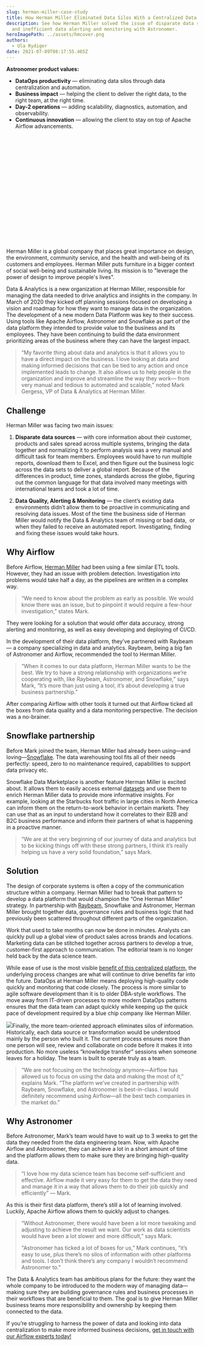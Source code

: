 ```yaml
---
slug: herman-miller-case-study
title: How Herman Miller Eliminated Data Silos With a Centralized Data Strategy
description: See how Herman Miller solved the issue of disparate data sources
  and inefficient data alerting and monitoring with Astronomer.
heroImagePath: ../assets/hmcover.png
authors:
  - Ula Rydiger
date: 2021-07-09T08:17:55.465Z
---
```

**Astronomer product values:**

* **DataOps productivity** — eliminating data silos through data centralization and automation.
* **Business impact** — helping the client to deliver the right data, to the right team, at the right time.
* **Day-2 operations** — adding scalability, diagnostics, automation, and observability.
* **Continuous innovation** — allowing the client to stay on top of Apache Airflow advancements.


<script src="https://fast.wistia.com/embed/medias/4o2f8gf1xm.jsonp" async></script><script src="https://fast.wistia.com/assets/external/E-v1.js" async></script><div class="wistia_responsive_padding" style="padding:56.25% 0 0 0;position:relative;"><div class="wistia_responsive_wrapper" style="height:100%;left:0;position:absolute;top:0;width:100%;"><div class="wistia_embed wistia_async_4o2f8gf1xm videoFoam=true" style="height:100%;position:relative;width:100%"><div class="wistia_swatch" style="height:100%;left:0;opacity:0;overflow:hidden;position:absolute;top:0;transition:opacity 200ms;width:100%;"><img src="https://fast.wistia.com/embed/medias/4o2f8gf1xm/swatch" style="filter:blur(5px);height:100%;object-fit:contain;width:100%;" alt="" aria-hidden="true" onload="this.parentNode.style.opacity=1;" /></div></div></div></div>

Herman Miller is a global company that places great importance on design, the environment, community service, and the health and well-being of its customers and employees. Herman Miller puts furniture in a bigger context of social well-being and sustainable living. Its mission is to "leverage the power of design to improve people's lives". 

Data & Analytics is a new organization at Herman Miller, responsible for managing the data needed to drive analytics and insights in the company. In March of 2020 they kicked off planning sessions focused on developing a vision and roadmap for how they want to manage data in the organization. The development of a new modern Data Platform was key to their success. Using tools like Apache Airflow, Astronomer and Snowflake as part of the data platform they intended to provide value to the business and its employees. They have been continuing to build the data environment prioritizing areas of the business where they can have the largest impact.



> “My favorite thing about data and analytics is that it allows you to have a direct impact on the business. I love looking at data and making informed decisions that can be tied to any action and once implemented leads to change. It also allows us to help people in the organization and improve and streamline the way they work— from very manual and tedious to automated and scalable,” noted Mark Gergess, VP of Data & Analytics at Herman Miller. 



## Challenge

Herman Miller was facing two main issues:



1. **Disparate data sources** — with core information about their customer, products and sales spread across multiple systems, bringing the data together and normalizing it to perform analysis was a very manual and difficult task for team members. Employees would have to run multiple reports, download them to Excel, and then figure out the business logic across the data sets to deliver a global report. Because of the differences in product, time zones, standards across the globe, figuring out the common language for that data involved many meetings with international teams and took a lot of time. 


2. **Data Quality, Alerting & Monitoring** — the client’s existing data environments didn’t allow them to be proactive in communicating and resolving data issues. Most of the time the business side of Herman Miller would notify the Data & Analytics team of missing or bad data,  or when they failed to receive an automated report. Investigating, finding and fixing these issues would take hours.



## Why Airflow

Before Airflow, [Herman Miller](https://www.hermanmiller.com/) had been using a few similar ETL tools. However, they had an issue with problem detection. Investigation into problems would take half a day, as the pipelines are written in a complex way.

> “We need to know about the problem as early as possible. We would know there was an issue, but to pinpoint it would require a few-hour investigation,” states Mark.

They were looking for a solution that would offer data accuracy, strong alerting and monitoring, as well as easy developing and deploying of CI/CD.

In the development of their data platform, they’ve partnered with Raybeam — a company specializing in data and analytics. Raybeam, being a big fan of Astronomer and Airflow, recommended the tool to Herman Miller.

> “When it comes to our data platform, Herman Miller wants to be the best. We try to have a strong relationship with organizations we’re cooperating with, like Raybeam, Astronomer, and Snowflake,” says Mark, “It’s more than just using a tool, it’s about developing a true business partnership.” 

After comparing Airflow with other tools it turned out that Airflow ticked all the boxes from data quality and a data monitoring perspective. The decision was a no-brainer.



## Snowflake partnership

Before Mark joined the team, Herman Miller had already been using—and loving—[Snowflake](https://www.snowflake.com/). The data warehousing tool fits all of their needs perfectly: speed, zero to no maintenance required, capabilities to support data privacy etc. 

Snowflake Data Marketplace is another feature Herman Miller is excited about. It allows them to easily access external [datasets](https://www.astronomer.io/blog/zapier) and use them to enrich Herman Miller data to provide more informative insights. For example, looking at the Starbucks foot traffic in large cities in North America can inform them on the return-to-work behavior in certain markets. They can use that as an input to understand how it correlates to their B2B and B2C business performance and inform their partners of what is happening in a proactive manner.



> “We are at the very beginning of our journey of data and analytics but to be kicking things off with these strong partners, I think it’s really helping us have a very solid foundation,” says Mark.



## Solution



The design of corporate systems is often a copy of the communication structure within a company. Herman Miller had to break that pattern to develop a data platform that would champion the “One Herman Miller” strategy. In partnership with [Raybeam,](https://www.raybeam.com/) Snowflake and Astronomer, Herman Miller brought together data, governance rules and business logic that had previously been scattered throughout different parts of the organization.

Work that used to take months can now be done in minutes. Analysts can quickly pull up a global view of product sales across brands and locations. Marketing data can be stitched together across partners to develop a true, customer-first approach to communication. The editorial team is no longer held back by the data science team.  

While ease of use is the most visible [benefit of this centralized platform](https://www.astronomer.io/blog/retail-case-study), the underlying process changes are what will continue to drive benefits far into the future. DataOps at Herman Miller means deploying high-quality code quickly and monitoring that code closely. The process is more similar to agile software development than it is to older DBA-style workflows. The move away from IT-driven processes to more modern DataOps patterns ensures that the data team can adapt quickly while keeping up the quick pace of development required by a blue chip company like Herman Miller.



![](https://lh3.googleusercontent.com/3xQbwR4UqsJY74_eGe8DfVEVTxq1P9U7xzLNINxV3FkzFDwELin5i4fY-Li96oiPX2Z3Fg2r5HtnJbayypmSOHNbewF77EgUB_LNzoU2TlfFjhNkEPmlrsIDK9d98rxetwnTUv5F)Finally, the more team-oriented approach eliminates silos of information. Historically, each data source or transformation would be understood mainly by the person who built it. The current process ensures more than one person will see, review and collaborate on code before it makes it into production. No more useless “knowledge transfer” sessions when someone leaves for a holiday. The team is built to operate truly as a team.

> “We are not focusing on the technology anymore—Airflow has allowed us to focus on using the data and making the most of it,” explains Mark. “The platform we’ve created in partnership with Raybeam, Snowflake, and Astronomer is best-in-class. I would definitely recommend using Airflow—all the best tech companies in the market do.”

## Why Astronomer

Before Astronomer, Mark’s team would have to wait up to 3 weeks to get the data they needed from the data engineering team. Now, with Apache Airflow and Astronomer, they can achieve a lot in a short amount of time and the platform allows them to make sure they are bringing high-quality data. 

> “I love how my data science team has become self-sufficient and effective. Airflow made it very easy for them to get the data they need and manage it in a way that allows them to do their job quickly and efficiently” — Mark.



As this is their first data platform, there’s still a lot of learning involved. Luckily, Apache Airflow allows them to quickly adjust to changes.



> “Without Astronomer, there would have been a lot more tweaking and adjusting to achieve the result we want. Our work as data scientists would have been a lot slower and more difficult,” says Mark.
>
> "Astronomer has ticked a lot of boxes for us,” Mark continues, “it’s easy to use, plus there’s no silos of information with other platforms and tools. I don’t think there’s any company I wouldn’t recommend Astronomer to."



The Data & Analytics team has ambitious plans for the future: they want the whole company to be introduced to the modern way of managing data—making sure they are building governance rules and business processes in their workflows that are beneficial to them. The goal is to give Herman Miller business teams more responsibility and ownership by keeping them connected to the data. 

If you’re struggling to harness the power of data and looking into data centralization to make more informed business decisions, [get in touch with our Airflow experts today!](https://www.astronomer.io/get-astronomer)